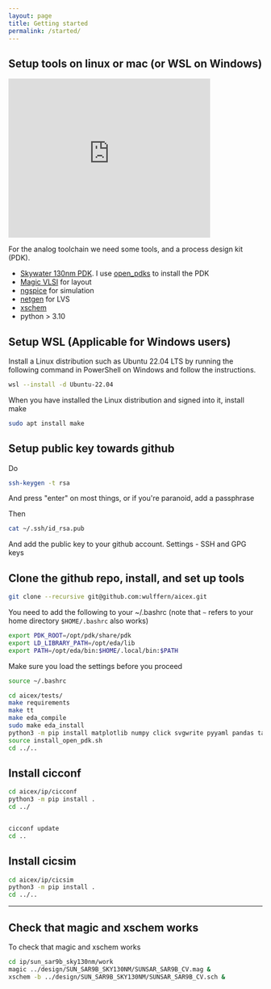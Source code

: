 ```yaml
---
layout: page
title: Getting started
permalink: /started/
---
```


## Setup tools on linux or mac (or WSL on Windows)


<iframe width="400" height="315" src="https://www.youtube.com/embed/DRppsdjo2Rc" title="YouTube video player" frameborder="0" allow="accelerometer; autoplay; clipboard-write; encrypted-media; gyroscope; picture-in-picture; web-share" allowfullscreen></iframe>

For the analog toolchain we need some tools, and a process design kit (PDK).

- [Skywater 130nm PDK](https://github.com/google/skywater-pdk). I use [open_pdks](https://github.com/RTimothyEdwards/open_pdks) to install the PDK
- [Magic VLSI](https://github.com/RTimothyEdwards/magic) for layout
- [ngspice](https://git.code.sf.net/p/ngspice/ngspice) for simulation 
- [netgen](https://github.com/RTimothyEdwards/netgen.git) for LVS
- [xschem](https://github.com/StefanSchippers/xschem)
- python > 3.10

## Setup WSL (Applicable for Windows users)
Install a Linux distribution such as Ubuntu 22.04 LTS by running the following command in PowerShell on Windows and follow the instructions.
```bash
wsl --install -d Ubuntu-22.04
```

When you have installed the Linux distribution and  signed into it, install make

```bash
sudo apt install make
```

## Setup public key towards github

Do 

```bash
ssh-keygen -t rsa
```

And press "enter" on most things, or if you're paranoid, add a passphrase

Then 
```bash 
cat ~/.ssh/id_rsa.pub 
```

And add the public key to your github account. Settings - SSH and GPG keys 

## Clone the github repo, install, and set up tools

```bash
git clone --recursive git@github.com:wulffern/aicex.git
```

You need to add the following to your ~/.bashrc (note that `~` refers to your
home directory `$HOME/.bashrc` also works)


```bash
export PDK_ROOT=/opt/pdk/share/pdk
export LD_LIBRARY_PATH=/opt/eda/lib
export PATH=/opt/eda/bin:$HOME/.local/bin:$PATH
```

Make sure you load the settings before you proceed

```bash
source ~/.bashrc
```

```bash
cd aicex/tests/
make requirements
make tt
make eda_compile
sudo make eda_install
python3 -m pip install matplotlib numpy click svgwrite pyyaml pandas tabulate wheel setuptools tikzplotlib
source install_open_pdk.sh
cd ../..
```



## Install cicconf 

``` bash
cd aicex/ip/cicconf
python3 -m pip install .
cd ../
```

```sh

cicconf update 
cd ..
```


## Install cicsim

``` bash
cd aicex/ip/cicsim
python3 -m pip install .
cd ../..
```

---


## Check that magic and xschem works

To check that magic and xschem works

``` sh
cd ip/sun_sar9b_sky130nm/work 
magic ../design/SUN_SAR9B_SKY130NM/SUNSAR_SAR9B_CV.mag &
xschem -b ../design/SUN_SAR9B_SKY130NM/SUNSAR_SAR9B_CV.sch &
```

